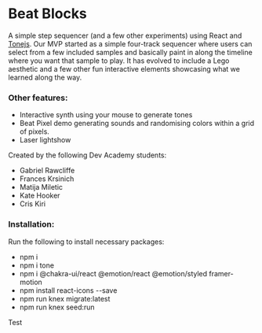 # Beat Blocks

A simple step sequencer (and a few other experiments) using React and [Tonejs](https://tonejs.github.io). Our MVP started as a simple four-track sequencer where users can select from a few included samples and basically paint in along the timeline where you want that sample to play. It has evolved to include a Lego aesthetic and a few other fun interactive elements showcasing what we learned along the way.

### Other features:
- Interactive synth using your mouse to generate tones
- Beat Pixel demo generating sounds and randomising colors within a grid of pixels.
- Laser lightshow

 Created by the following Dev Academy students:
- Gabriel Rawcliffe
- Frances Krsinich
- Matija Miletic
- Kate Hooker
- Cris Kiri

### Installation:
Run the following to install necessary packages:
- npm i
- npm i tone
- npm i @chakra-ui/react @emotion/react @emotion/styled framer-motion
- npm install react-icons --save
- npm run knex migrate:latest
- npm run knex seed:run

Test